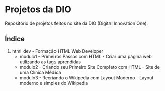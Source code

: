 # Projetos da DIO
Repositório de projetos feitos no site da DIO (Digital Innovation One).

## Índice
1. html_dev - Formação HTML Web Developer 
	- modulo1 - Primeiros Passos com HTML - Criar uma página web utilizando as tags aprendidas
 	- modulo2 - Criando seu Primeiro Site Completo com HTML - Site de uma Clínica Médica
  	- modulo3 - Recriando o Wikipedia com Layout Moderno - Layout moderno e simples do Wikipedia 
